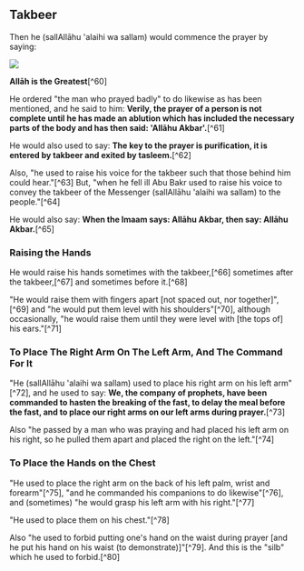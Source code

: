 

## Takbeer

Then he (sallAllāhu 'alaihi wa sallam) would commence the prayer by saying:

![](/images/salah/101.gif)

**Allāh is the Greatest**[^60]

He ordered "the man who prayed badly" to do likewise as has been mentioned, and he said to him: **Verily, the prayer of a person is not complete until he has made an ablution which has included the necessary parts of the body and has then said: 'Allāhu Akbar'.**[^61]

He would also used to say: **The key to the prayer is purification, it is entered by takbeer and exited by tasleem.**[^62]

Also, "he used to raise his voice for the takbeer such that those behind him could hear."[^63] But, "when he fell ill Abu Bakr used to raise his voice to convey the takbeer of the Messenger (sallAllāhu 'alaihi wa sallam) to the people."[^64]

He would also say: **When the Imaam says: Allāhu Akbar, then say: Allāhu Akbar.**[^65]

### Raising the Hands

He would raise his hands sometimes with the takbeer,[^66] sometimes after the takbeer,[^67] and sometimes before it.[^68]

"He would raise them with fingers apart [not spaced out, nor together]",[^69] and "he would put them level with his shoulders"[^70], although occasionally, "he would raise them until they were level with [the tops of] his ears."[^71]

### To Place The Right Arm On The Left Arm, And The Command For It

"He (sallAllāhu 'alaihi wa sallam) used to place his right arm on his left arm"[^72], and he used to say: **We, the company of prophets, have been commanded to hasten the breaking of the fast, to delay the meal before the fast, and to place our right arms on our left arms during prayer.**[^73]

Also "he passed by a man who was praying and had placed his left arm on his right, so he pulled them apart and placed the right on the left."[^74]

### To Place the Hands on the Chest

"He used to place the right arm on the back of his left palm, wrist and forearm"[^75], "and he commanded his companions to do likewise"[^76], and (sometimes) "he would grasp his left arm with his right."[^77]

"He used to place them on his chest."[^78]

Also "he used to forbid putting one's hand on the waist during prayer [and he put his hand on his waist (to demonstrate)]"[^79]. And this is the "silb" which he used to forbid.[^80]

